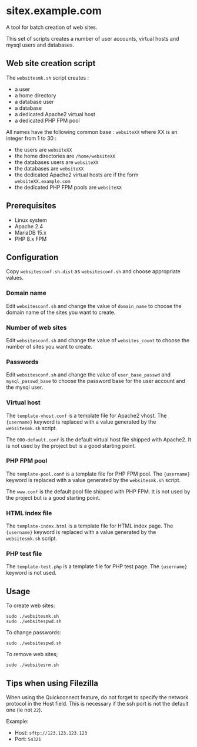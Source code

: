 # sitex.example.com

A tool for batch creation of web sites.

This set of scripts creates a number of user accounts, virtual hosts and mysql users and databases.

## Web site creation script

The `websitesmk.sh` script creates :

- a user
- a home directory
- a database user
- a database
- a dedicated Apache2 virtual host
- a dedicated PHP FPM pool

All names have the following common base : `websiteXX` where XX is an integer from 1 to 30 :

- the users are `websiteXX`
- the home directories are `/home/websiteXX`
- the databases users are `websiteXX`
- the databases are `websiteXX`
- the dedicated Apache2 virtual hosts are if the form `websiteXX.example.com`
- the dedicated PHP FPM pools are `websiteXX`

## Prerequisites

- Linux system
- Apache 2.4
- MariaDB 15.x
- PHP 8.x FPM

## Configuration

Copy `websitesconf.sh.dist` as `websitesconf.sh` and choose appropriate values.

### Domain name

Edit `websitesconf.sh` and change the value of `domain_name` to choose the domain name of the sites you want to create.

### Number of web sites

Edit `websitesconf.sh` and change the value of `websites_count` to choose the number of sites you want to create.

### Passwords

Edit `websitesconf.sh` and change the value of `user_base_passwd` and `mysql_passwd_base` to choose the password base for the user account and the mysql user.

### Virtual host

The `template-vhost.conf` is a template file for Apache2 vhost.
The `{username}` keyword is replaced with a value generated by the `websitesmk.sh` script.

The `000-default.conf` is the default virtual host file shipped with Apache2.
It is not used by the project but is a good starting point.

### PHP FPM pool

The `template-pool.conf` is a template file for PHP FPM pool.
The `{username}` keyword is replaced with a value generated by the `websitesmk.sh` script.

The `www.conf` is the default pool file shipped with PHP FPM.
It is not used by the project but is a good starting point.

### HTML index file

The `template-index.html` is a template file for HTML index page.
The `{username}` keyword is replaced with a value generated by the `websitesmk.sh` script.

### PHP test file

The `template-test.php` is a template file for PHP test page.
The `{username}` keyword is not used.

## Usage

To create web sites:

	sudo ./websitesmk.sh
	sudo ./websitespwd.sh

To change passwords:

	sudo ./websitespwd.sh

To remove web sites;

	sudo ./websitesrm.sh

## Tips when using Filezilla

When using the Quickconnect feature, do not forget to specify the network protocol in the Host field.
This is necessary if the ssh port is not the default one (ie not `22`).

Example:

- Host: `sftp://123.123.123.123`
- Port: `54321`

